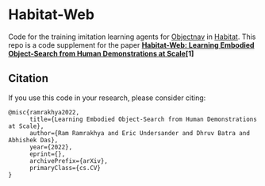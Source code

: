 # Habitat-Web

Code for the training imitation learning agents for [Objectnav](https://arxiv.org/abs/2006.13171) in [Habitat](https://aihabitat.org/). This repo is a code supplement for the paper **[Habitat-Web: Learning Embodied Object-Search from Human Demonstrations at Scale]()[1]**


## Citation

If you use this code in your research, please consider citing:
```
@misc{ramrakhya2022,
      title={Learning Embodied Object-Search from Human Demonstrations at Scale},
      author={Ram Ramrakhya and Eric Undersander and Dhruv Batra and Abhishek Das},
      year={2022},
      eprint={},
      archivePrefix={arXiv},
      primaryClass={cs.CV}
}
```
